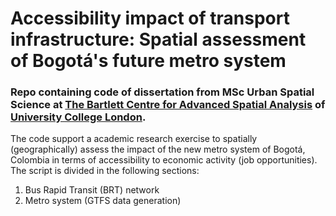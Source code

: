 # Accessibility impact of transport infrastructure: Spatial assessment of Bogotá's future metro system

### Repo containing code of dissertation from MSc Urban Spatial Science at [The Bartlett Centre for Advanced Spatial Analysis](https://www.ucl.ac.uk/bartlett/casa/) of [University College London](https://www.ucl.ac.uk/).

The code support a academic research exercise to spatially (geographically) assess the impact of the new metro system of Bogotá, Colombia in terms of accessibility to economic activity (job opportunities). The script is divided in the following sections:
 
 
 1. Bus Rapid Transit (BRT) network
 1. Metro system (GTFS data generation)
